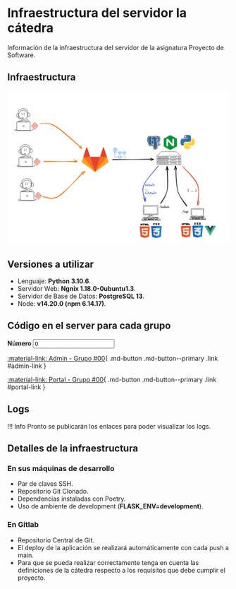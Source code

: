 # Infraestructura del servidor la cátedra

Información de la infraestructura del servidor de la asignatura Proyecto de Software.

## Infraestructura

![infraestructura](images/infraestructura.png)

## Versiones a utilizar

- Lenguaje: <strong>Python 3.10.6</strong>.
- Servidor Web: <strong>Ngnix 1.18.0-0ubuntu1.3</strong>.
- Servidor de Base de Datos: <strong>PostgreSQL 13</strong>.
- Node: <strong>v14.20.0 (npm 6.14.17)</strong>.

## Código en el server para cada grupo

<label for="number">
  <strong>Número</strong>

  <input type="number" min=0 step=1 value=0 class="md-input link" id="number" pattern="[0-9]+">
</label>

[:material-link: Admin - Grupo #00](https://admin-grupo00.proyecto2022.linti.unlp.edu.ar/){ .md-button .md-button--primary .link #admin-link }

[:material-link: Portal - Grupo #00](https://grupo00.proyecto2022.linti.unlp.edu.ar/){ .md-button .md-button--primary .link #portal-link }

## Logs

!!! Info
    Pronto se publicarán los enlaces para poder visualizar los logs.

## Detalles de la infraestructura

### En sus máquinas de desarrollo

- Par de claves SSH.
- Repositorio Git Clonado.
- Dependencias instaladas con Poetry.
- Uso de ambiente de development (<strong>FLASK_ENV=development</strong>).

### En Gitlab

- Repositorio Central de Git.
- El deploy de la aplicación se realizará automáticamente con cada push a main.
- Para que se pueda realizar correctamente tenga en cuenta las definiciones
  de la cátedra respecto a los requisitos que debe cumplir el proyecto.
